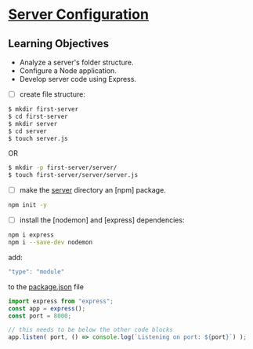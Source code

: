 # [Server Configuration](https://login.codingdojo.com/m/754/16736/124704)

## Learning Objectives

- Analyze a server's folder structure.
- Configure a Node application.
- Develop server code using Express.

- [ ] create file structure:

```bash
$ mkdir first-server
$ cd first-server
$ mkdir server
$ cd server
$ touch server.js
```

OR

```bash
$ mkdir -p first-server/server/
$ touch first-server/server/server.js
```

- [ ] make the [server]() directory an [npm] package.

```bash
npm init -y
```

- [ ] install the [nodemon] and [express] dependencies:

```bash
npm i express
npm i --save-dev nodemon
```

add:

```javascript
"type": "module"
```

to the [package.json]() file

```javascript
import express from "express";
const app = express();
const port = 8000;
```

```javascript
// this needs to be below the other code blocks
app.listen( port, () => console.log(`Listening on port: ${port}`) );
```



